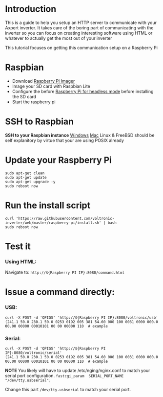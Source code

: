 # Introduction

This is a guide to help you setup an HTTP server to communicate with your Axpert inverter.
It takes care of the boring part of communicating with the inverter so you can focus on creating
interesting software using HTML or whatever to actually get the most out of your inverter

This tutorial focuses on getting this communication setup on a Raspberry Pi

# Raspbian

 - Download [Raspberry Pi Imager](https://www.raspberrypi.org/downloads/)
 - Image your SD card with Raspbian Lite
 - Configure the before [Raspberry Pi for headless mode](https://www.raspberrypi.org/documentation/configuration/wireless/headless.md) before installing the SD card
 - Start the raspberry pi

# SSH to Raspbian

**SSH to your Raspbian instance**
[Windows](https://mediatemple.net/community/products/dv/204404604/using-ssh-in-putty-)
[Mac](https://osxdaily.com/2017/04/28/howto-ssh-client-mac/)
Linux & FreeBSD should be self explanitory by virtue that your are using POSIX already

# Update your Raspberry Pi

```
sudo apt-get clean
sudo apt-get update
sudo apt-get upgrade -y
sudo reboot now
```

# Run the install script

```
curl 'https://raw.githubusercontent.com/voltronic-inverter/web/master/raspberry-pi/install.sh' | bash
sudo reboot now
```

# Test it

### Using HTML:

Navigate to:
`http://${Raspberry PI IP}:8080/command.html`

# Issue a command directly:

### USB:
```
curl -X POST -d 'QPIGS' 'http://${Raspberry PI IP}:8080/voltronic/usb'
(241.1 50.0 230.1 50.0 0253 0192 005 381 54.60 000 100 0031 0000 000.0 00.00 00000 00010101 00 00 00000 110  # example
```

### Serial:
```
curl -X POST -d 'QPIGS' 'http://${Raspberry PI IP}:8080/voltronic/serial'
(241.1 50.0 230.1 50.0 0253 0192 005 381 54.60 000 100 0031 0000 000.0 00.00 00000 00010101 00 00 00000 110  # example
```

**NOTE**
You likely will have to update /etc/nging/nginx.conf to match your serial port configuration.
`fastcgi_param  SERIAL_PORT_NAME    "/dev/tty.usbserial";`

Change this part `/dev/tty.usbserial` to match your serial port.
